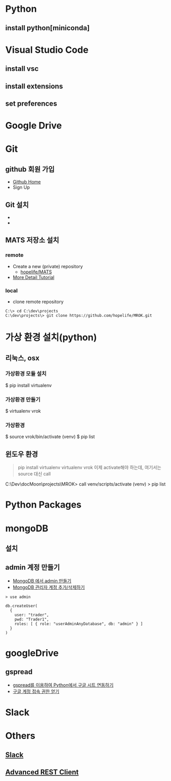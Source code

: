 # Python

## install python[miniconda]


# Visual Studio Code

## install vsc

## install extensions

## set preferences


# Google Drive



# Git

## github 회원 가입
- [Github Home](https://github.com/)
- Sign Up

## Git 설치
- 
-

## MATS 저장소 설치

### remote
- Create a new (private) repository
  * [hopelife/MATS](https://github.com/hopelife/MROK.git)
- [More Detail Tutorial]()

### local

- clone remote repository
```
C:\> cd C:\dev\projects
C:\dev\projects\> git clone https://github.com/hopelife/MROK.git
```

# 가상 환경 설치(python)

## 리눅스, osx
### 가상환경 모듈 설치
$ pip install virtualenv

### 가상환경 만들기
$ virtualenv vrok

### 가상환경 
$ source vrok/bin/activate
(venv) $ pip list


## 윈도우 환경

> pip install virtualenv
> virtualenv vrok
이제 activate해야 하는데, 여기서는 source 대신 call


C:\Dev\docMoon\projects\MROK> call venv/scripts/activate
(venv) > pip list


# Python Packages


# mongoDB

## 설치

## admin 계정 만들기

- [MongoDB 에서 admin 만들기](https://ijeee.tistory.com/12)
- [MongoDB 관리자 계정 추가/삭제하기](http://blog.freezner.com/archives/1040)

```
> use admin

db.createUser(
  {
    user: "trader",
    pwd: "Trader1",
    roles: [ { role: "userAdminAnyDatabase", db: "admin" } ]
  }
)
```

# googleDrive

## gspread
- [gspread를 이용하여 Python에서 구글 시트 연동하기](https://yurimkoo.github.io/python/2019/07/20/link-with-googlesheets-for-Python.html)
- [구글 계정 접속 권한 얻기](https://newsight.tistory.com/288)


# Slack



# Others

## [Slack](https://slack.com/intl/en-kr/)

## [Advanced REST Client](https://advancedrestclient.com/)